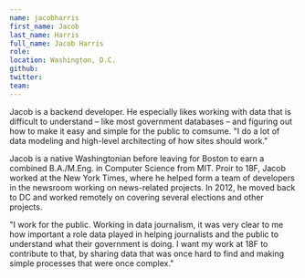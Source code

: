 ```yaml
---
name: jacobharris
first_name: Jacob
last_name: Harris
full_name: Jacob Harris 
role:
location: Washington, D.C.
github:
twitter:
team: 
---
```


Jacob is a backend developer. He especially likes working with data that is difficult to understand – like most government databases – and figuring out how to make it easy and simple for the public to comsume. "I do a lot of data modeling and high-level architecting of how sites should work."

Jacob is a native Washingtonian before leaving for Boston to earn a combined B.A./M.Eng. in Computer Science from MIT. Proir to 18F, Jacob worked at the New York Times, where he helped form a team of developers in the newsroom working on news-related projects. In 2012, he moved back to DC and worked remotely on covering several elections and other projects. 

"I work for the public. Working in data journalism, it was very clear to me how important a role data played in helping journalists and the public to understand what their government is doing. I want my work at 18F to contribute to that, by sharing data that was once hard to find and making simple processes that were once complex."

